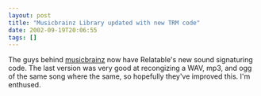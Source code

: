 ```yaml
---
layout: post
title: "Musicbrainz Library updated with new TRM code"
date: 2002-09-19T20:06:55
tags: []
---
```


The guys behind [musicbrainz][1] now have Relatable's new sound signaturing code. The last version was very good at recongizing a WAV, mp3, and ogg of the same song where the same, so hopefully they've improved this. I'm enthused. 

   [1]: http://musicbrainz.org



